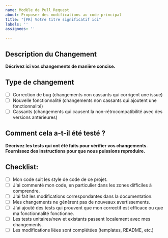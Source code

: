 ```yaml
---
name: Modèle de Pull Request
about: Proposer des modifications au code principal
title: "[PR] Votre titre significatif ici"
labels: ''
assignees: ''

---
```


## Description du Changement
**Décrivez ici vos changements de manière concise.**

## Type de changement
- [ ] Correction de bug (changements non cassants qui corrigent une issue)
- [ ] Nouvelle fonctionnalité (changements non cassants qui ajoutent une fonctionnalité)
- [ ] Cassants (changements qui causent la non-rétrocompatibilité avec des versions antérieures)

## Comment cela a-t-il été testé ?
**Décrivez les tests qui ont été faits pour vérifier vos changements. Fournissez des instructions pour que nous puissions reproduire.**

## Checklist:
- [ ] Mon code suit les style de code de ce projet.
- [ ] J'ai commenté mon code, en particulier dans les zones difficiles à comprendre.
- [ ] J'ai fait les modifications correspondantes dans la documentation.
- [ ] Mes changements ne génèrent pas de nouveaux avertissements.
- [ ] J'ai ajouté des tests qui prouvent que mon correctif est efficace ou que ma fonctionnalité fonctionne.
- [ ] Les tests unitaires/new et existants passent localement avec mes changements.
- [ ] Les modifications liées sont complétées (templates, README, etc.)
